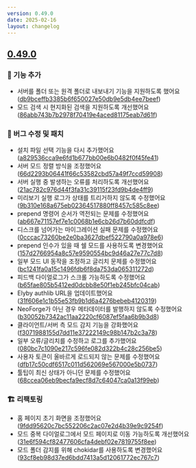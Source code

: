 ```yaml
---
version: 0.49.0
date: 2025-02-16
layout: changelog
---
```

## [0.49.0](#0.49.0)

### 🚀 기능 추가

- 서버를 폴더 또는 원격 폴더로 내보내기 기능을 지원하도록 했어요 ([db9bceffb3385b6f650027e50db9e5db4ee7beef](https://github.com/Voxelum/x-minecraft-launcher/commit/db9bceffb3385b6f650027e50db9e5db4ee7beef))
- 모드 검색 시 현지화된 검색을 지원하도록 개선했어요 ([86abb743b7b2978f70419e4aced81175eab7d61f](https://github.com/Voxelum/x-minecraft-launcher/commit/86abb743b7b2978f70419e4aced81175eab7d61f))

### 🐛 버그 수정 및 패치

- 설치 파일 선택 기능을 다시 추가했어요 ([a829536cca9e6fd1b677bb00e6b0482f0f45fe41](https://github.com/Voxelum/x-minecraft-launcher/commit/a829536cca9e6fd1b677bb00e6b0482f0f45fe41))
- 서버 모드 정렬 방식을 조정했어요 ([66d2293b06441f66c53582cbd57a49f7ccd59908](https://github.com/Voxelum/x-minecraft-launcher/commit/66d2293b06441f66c53582cbd57a49f7ccd59908))
- 서버 실행 중 발생하는 오류를 처리하도록 개선했어요 ([21ac782c976d44f3fa31c39115f23fd9b4de4ff9](https://github.com/Voxelum/x-minecraft-launcher/commit/21ac782c976d44f3fa31c39115f23fd9b4de4ff9))
- 미리보기 실행 로그가 상태를 트리거하지 않도록 수정했어요 ([9b310e168a675eb02364517880ff8457c585c8ee](https://github.com/Voxelum/x-minecraft-launcher/commit/9b310e168a675eb02364517880ff8457c585c8ee))
- prepend 명령어 순서가 역전되는 문제를 수정했어요 ([ab667e71157ef7e1c0068b1e6cb26d7b60ddfcdf](https://github.com/Voxelum/x-minecraft-launcher/commit/ab667e71157ef7e1c0068b1e6cb26d7b60ddfcdf))
- 디스크를 넘어가는 마이그레이션 실패 문제를 수정했어요 ([0cccac73260be2e0ba3627dbef522790a0a978e6](https://github.com/Voxelum/x-minecraft-launcher/commit/0cccac73260be2e0ba3627dbef522790a0a978e6))
- prepend 인수가 있을 때 쉘 모드를 사용하도록 변경했어요 ([157d2766954a8c57e9590554bc9d46a27e77c7d8](https://github.com/Voxelum/x-minecraft-launcher/commit/157d2766954a8c57e9590554bc9d46a27e77c7d8))
- 일부 모드 UI 동작을 조정하고 글리치 문제를 수정했어요 ([bc1241fa0a15c1496fdb6f8da753da065311272d](https://github.com/Voxelum/x-minecraft-launcher/commit/bc1241fa0a15c1496fdb6f8da753da065311272d))
- 피드백 다이얼로그가 스크롤 가능하도록 수정했어요 ([b65fae805b5412ed0dcbb8e50f1eb245bfc04cab](https://github.com/Voxelum/x-minecraft-launcher/commit/b65fae805b5412ed0dcbb8e50f1eb245bfc04cab))
- Elyby authlib URL을 업데이트했어요 ([31f606e1c1b55e53fb9b1d6a4276bebeb4120319](https://github.com/Voxelum/x-minecraft-launcher/commit/31f606e1c1b55e53fb9b1d6a4276bebeb4120319))
- NeoForge가 아닌 경우 메타데이터를 발행하지 않도록 수정했어요 ([b30052b7342ac11aa2220cf6087ef5faa6b9b3d8](https://github.com/Voxelum/x-minecraft-launcher/commit/b30052b7342ac11aa2220cf6087ef5faa6b9b3d8))
- 클라이언트/서버 측 모드 감지 기능을 강화했어요 ([f3071988155d7dd11e37222149c98b147b2c3a78](https://github.com/Voxelum/x-minecraft-launcher/commit/f3071988155d7dd11e37222149c98b147b2c3a78))
- 일부 오류/글리치를 수정하고 로그를 추가했어요 ([080bc7c1090e217c596fe082d322b4c28c256be5](https://github.com/Voxelum/x-minecraft-launcher/commit/080bc7c1090e217c596fe082d322b4c28c256be5))
- 사용자 토큰이 올바르게 로드되지 않는 문제를 수정했어요 ([dfb17c50cdf6517c011d562069e567000e5b0737](https://github.com/Voxelum/x-minecraft-launcher/commit/dfb17c50cdf6517c011d562069e567000e5b0737))
- 툴팁이 최신 상태가 아니던 문제를 수정했어요 ([68ccea06eb9becfa9ecf8d7c64047ca0a13f99eb](https://github.com/Voxelum/x-minecraft-launcher/commit/68ccea06eb9becfa9ecf8d7c64047ca0a13f99eb))

### 🏗️ 리팩토링

- 홈 페이지 초기 화면을 조정했어요 ([9fdd95620c7bc552206c2ac07e2d4b39e9c9254f](https://github.com/Voxelum/x-minecraft-launcher/commit/9fdd95620c7bc552206c2ac07e2d4b39e9c9254f))
- 모드 중복 다이얼로그에서 모드 페이지로 이동 가능하도록 개선했어요 ([31e6f594cf82477606cfa4debf02e7819755f8ee](https://github.com/Voxelum/x-minecraft-launcher/commit/31e6f594cf82477606cfa4debf02e7819755f8ee))
- 모드 폴더 감지를 위해 chokidar를 사용하도록 변경했어요 ([93cf8eb98d37ed6bdd7413a5d12061772ec767c7](https://github.com/Voxelum/x-minecraft-launcher/commit/93cf8eb98d37ed6bdd7413a5d12061772ec767c7))

